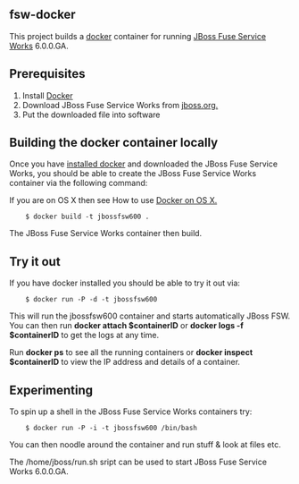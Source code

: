 ## fsw-docker
This project builds a [docker](http://www.docker.io) container for running [JBoss Fuse Service Works](http://http://www.redhat.com/products/jbossenterprisemiddleware/) 6.0.0.GA.

## Prerequisites
1. Install [Docker](https://www.docker.io/gettingstarted/#1)
2. Download JBoss Fuse Service Works from [jboss.org.](http://jboss.org/products/#IBP)
2. Put the downloaded file into software
	
## Building the docker container locally
Once you have [installed docker](https://www.docker.io/gettingstarted/#h_installation) and downloaded the JBoss Fuse Service Works, you should be able to create the JBoss Fuse Service Works container via the following command:

If you are on OS X then see How to use [Docker on OS X.](https://github.com/fabric8io/fabric8-docker/blob/master/DockerOnOSX.md)

		$ docker build -t jbossfsw600 . 

The JBoss Fuse Service Works container then build.

## Try it out
If you have docker installed you should be able to try it out via:

		$ docker run -P -d -t jbossfsw600 

This will run the jbossfsw600 container and starts automatically JBoss FSW.  You can then run **docker attach $containerID** or **docker logs -f $containerID**  to get the logs at any time.	

Run **docker ps** to see all the running containers or **docker inspect $containerID** to view the IP address and details of a container.

## Experimenting
To spin up a shell in the JBoss Fuse Service Works containers try:

		$ docker run -P -i -t jbossfsw600 /bin/bash

You can then noodle around the container and run stuff & look at files etc.

The /home/jboss/run.sh sript can be used to start JBoss Fuse Service Works 6.0.0.GA.
